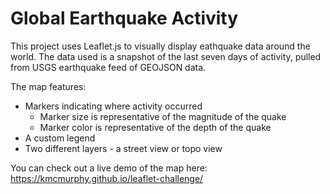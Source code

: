 # Global Earthquake Activity

This project uses Leaflet.js to visually display eathquake data around the world. The data used is a snapshot of the last seven days of activity, pulled from USGS earthquake feed of GEOJSON data.

The map features:
- Markers indicating where activity occurred
  - Marker size is representative of the magnitude of the quake
  - Marker color is representative of the depth of the quake
- A custom legend
- Two different layers - a street view or topo view

You can check out a live demo of the map here: https://kmcmurphy.github.io/leaflet-challenge/

